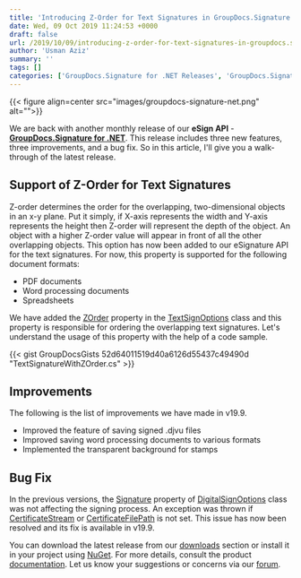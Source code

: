 ```yaml
---
title: 'Introducing Z-Order for Text Signatures in GroupDocs.Signature for .NET 19.9'
date: Wed, 09 Oct 2019 11:24:53 +0000
draft: false
url: /2019/10/09/introducing-z-order-for-text-signatures-in-groupdocs.signature-for-.net-19.9/
author: 'Usman Aziz'
summary: ''
tags: []
categories: ['GroupDocs.Signature for .NET Releases', 'GroupDocs.Signature Product Family']
---
```




{{< figure align=center src="images/groupdocs-signature-net.png" alt="">}}


We are back with another monthly release of our **eSign API** - [**GroupDocs.Signature for .NET**](https://products.groupdocs.com/signature/net). This release includes three new features, three improvements, and a bug fix. So in this article, I'll give you a walk-through of the latest release.

## Support of Z-Order for Text Signatures

Z-order determines the order for the overlapping, two-dimensional objects in an x-y plane. Put it simply, if X-axis represents the width and Y-axis represents the height then Z-order will represent the depth of the object. An object with a higher Z-order value will appear in front of all the other overlapping objects. This option has now been added to our eSignature API for the text signatures. For now, this property is supported for the following document formats:

*   PDF documents
*   Word processing documents
*   Spreadsheets

We have added the [ZOrder](https://apireference.groupdocs.com/net/signature/groupdocs.signature.options/textsignoptions/properties/zorder) property in the [TextSignOptions](https://apireference.groupdocs.com/net/signature/groupdocs.signature.options/textsignoptions) class and this property is responsible for ordering the overlapping text signatures. Let's understand the usage of this property with the help of a code sample.

{{< gist GroupDocsGists 52d64011519d40a6126d55437c49490d "TextSignatureWithZOrder.cs" >}}

## Improvements

The following is the list of improvements we have made in v19.9.

*   Improved the feature of saving signed .djvu files
*   Improved saving word processing documents to various formats
*   Implemented the transparent background for stamps

## Bug Fix

In the previous versions, the [Signature](https://apireference.groupdocs.com/net/signature/groupdocs.signature.options/digitalsignoptions/properties/signature) property of [DigitalSignOptions](https://apireference.groupdocs.com/net/signature/groupdocs.signature.options/digitalsignoptions) class was not affecting the signing process. An exception was thrown if [CertificateStream](https://apireference.groupdocs.com/net/signature/groupdocs.signature.options/digitalsignoptions/properties/certificatestream) or [CertificateFilePath](https://apireference.groupdocs.com/net/signature/groupdocs.signature.options/digitalsignoptions/properties/certificatefilepath) is not set. This issue has now been resolved and its fix is available in v19.9.

You can download the latest release from our [downloads](https://downloads.groupdocs.com/signature/net) section or install it in your project using [NuGet](https://www.nuget.org/packages/GroupDocs.Signature). For more details, consult the product [documentation](https://docs.groupdocs.com/display/signaturenet/Introducing+GroupDocs.Signature+for+.NET). Let us know your suggestions or concerns via our [forum](https://forum.groupdocs.com/c/signature).





